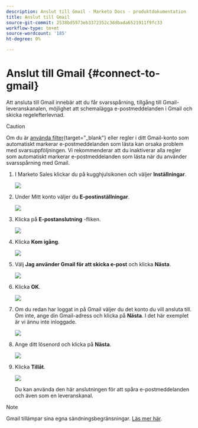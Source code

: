 ```yaml
---
description: Anslut till Gmail - Marketo Docs - produktdokumentation
title: Anslut till Gmail
source-git-commit: 2538bd5973eb3372352c3ddbada6521911f9fc33
workflow-type: tm+mt
source-wordcount: '185'
ht-degree: 0%

---
```


# Anslut till Gmail {#connect-to-gmail}

Att ansluta till Gmail innebär att du får svarsspårning, tillgång till Gmail-leveranskanalen, möjlighet att schemalägga e-postmeddelanden i Gmail och skicka regelefterlevnad.

>[!CAUTION]
>
>Om du är [använda filter](https://support.google.com/mail/answer/6579?hl=en#zippy=%2Ccreate-a-filter%2Cedit-or-delete-filters){target="_blank"} eller regler i ditt Gmail-konto som automatiskt markerar e-postmeddelanden som lästa kan orsaka problem med svarsuppföljningen. Vi rekommenderar att du inaktiverar alla regler som automatiskt markerar e-postmeddelanden som lästa när du använder svarsspårning med Gmail.

1. I Marketo Sales klickar du på kugghjulsikonen och väljer **Inställningar**.

   ![](assets/connect-to-gmail-1.png)

1. Under Mitt konto väljer du **E-postinställningar**.

   ![](assets/connect-to-gmail-2.png)

1. Klicka på **E-postanslutning** -fliken.

   ![](assets/connect-to-gmail-3.png)

1. Klicka **Kom igång**.

   ![](assets/connect-to-gmail-4.png)

1. Välj **Jag använder Gmail för att skicka e-post** och klicka **Nästa**.

   ![](assets/connect-to-gmail-5.png)

1. Klicka **OK**.

   ![](assets/connect-to-gmail-6.png)

1. Om du redan har loggat in på Gmail väljer du det konto du vill ansluta till. Om inte, ange din Gmail-adress och klicka på **Nästa**. I det här exemplet är vi ännu inte inloggade.

   ![](assets/connect-to-gmail-7.png)

1. Ange ditt lösenord och klicka på **Nästa**.

   ![](assets/connect-to-gmail-8.png)

1. Klicka **Tillåt**.

   ![](assets/connect-to-gmail-9.png)

   Du kan använda den här anslutningen för att spåra e-postmeddelanden och även som en leveranskanal.

>[!NOTE]
>
>Gmail tillämpar sina egna sändningsbegränsningar. [Läs mer här](/help/marketo/product-docs/marketo-sales-connect/email/email-delivery/email-connection-throttling.md#email-provider-limits).
